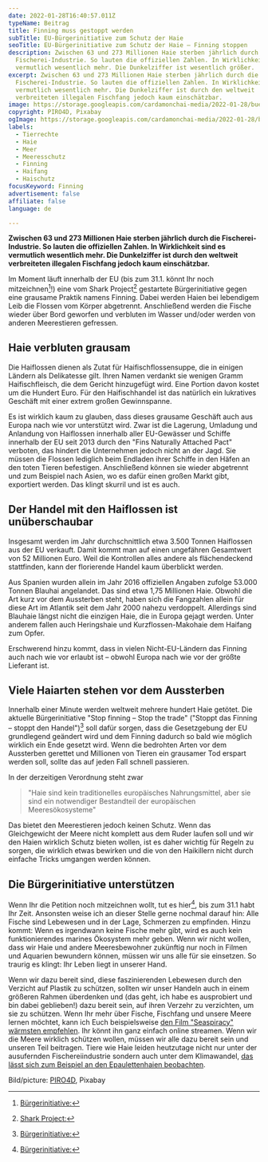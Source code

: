 ```yaml
---
date: 2022-01-28T16:40:57.011Z
typeName: Beitrag
title: Finning muss gestoppt werden
subTitle: EU-Bürgerinitiative zum Schutz der Haie
seoTitle: EU-Bürgerinitiative zum Schutz der Haie – Finning stoppen
description: Zwischen 63 und 273 Millionen Haie sterben jährlich durch die
  Fischerei-Industrie. So lauten die offiziellen Zahlen. In Wirklichkeit sind es
  vermutlich wesentlich mehr. Die Dunkelziffer ist wesentlich größer.
excerpt: Zwischen 63 und 273 Millionen Haie sterben jährlich durch die
  Fischerei-Industrie. So lauten die offiziellen Zahlen. In Wirklichkeit sind es
  vermutlich wesentlich mehr. Die Dunkelziffer ist durch den weltweit
  verbreiteten illegalen Fischfang jedoch kaum einschätzbar.
image: https://storage.googleapis.com/cardamonchai-media/2022-01-28/buergerinitiative-finning-haie-sharks-piro4d-pixabay-jpg-imagine-082838_1b4a5a_1024_768/640.webp
copyright: PIRO4D, Pixabay
ogImage: https://storage.googleapis.com/cardamonchai-media/2022-01-28/buergerinitiative-finning-haie-sharks-piro4d-pixabay-fb-jpg-imagine-082838_113f4f_1200_628/640.webp
labels:
  - Tierrechte
  - Haie
  - Meer
  - Meeresschutz
  - Finning
  - Haifang
  - Haischutz
focusKeyword: Finning
advertisement: false
affiliate: false
language: de

---
```


**Zwischen 63 und 273 Millionen Haie sterben jährlich durch die Fischerei-Industrie. So lauten die offiziellen Zahlen. In Wirklichkeit sind es vermutlich wesentlich mehr. Die Dunkelziffer ist durch den weltweit verbreiteten illegalen Fischfang jedoch kaum einschätzbar.**

Im Moment läuft innerhalb der EU (bis zum 31.1. könnt Ihr noch mitzeichnen[^1]!) eine vom Shark Project[^2] gestartete Bürgerinitiative gegen eine grausame Praktik namens Finning. Dabei werden Haien bei lebendigem Leib die Flossen vom Körper abgetrennt. Anschließend werden die Fische wieder über Bord geworfen und verbluten im Wasser und/oder werden von anderen Meerestieren gefressen.

## Haie verbluten grausam

Die Haiflossen dienen als Zutat für Haifischflossensuppe, die in einigen Ländern als Delikatesse gilt. Ihren Namen verdankt sie wenigen Gramm Haifischfleisch, die dem Gericht hinzugefügt wird. Eine Portion davon kostet um die Hundert Euro. Für den Haifischhandel ist das natürlich ein lukratives Geschäft mit einer extrem großen Gewinnspanne.

Es ist wirklich kaum zu glauben, dass dieses grausame Geschäft auch aus Europa nach wie vor unterstützt wird. Zwar ist die Lagerung, Umladung und Anlandung von Haiflossen innerhalb aller EU-Gewässer und Schiffe innerhalb der EU seit 2013 durch den "Fins Naturally Attached Pact" verboten, das hindert die Unternehmen jedoch nicht an der Jagd. Sie müssen die Flossen lediglich beim Endladen ihrer Schiffe in den Häfen an den toten Tieren befestigen. Anschließend können sie wieder abgetrennt und zum Beispiel nach Asien, wo es dafür einen großen Markt gibt, exportiert werden. Das klingt skurril und ist es auch.

## Der Handel mit den Haiflossen ist unüberschaubar

Insgesamt werden im Jahr durchschnittlich etwa 3.500 Tonnen Haiflossen aus der EU verkauft. Damit kommt man auf einen ungefähren Gesamtwert von 52 Millionen Euro. Weil die Kontrollen alles andere als flächendeckend stattfinden, kann der florierende Handel kaum überblickt werden.

Aus Spanien wurden allein im Jahr 2016 offiziellen Angaben zufolge 53.000 Tonnen Blauhai angelandet. Das sind etwa 1,75 Millionen Haie. Obwohl die Art kurz vor dem Aussterben steht, haben sich die Fangzahlen allein für diese Art im Atlantik seit dem Jahr 2000 nahezu verdoppelt. Allerdings sind Blauhaie längst nicht die einzigen Haie, die in Europa gejagt werden. Unter anderem fallen auch Heringshaie und Kurzflossen-Makohaie dem Haifang zum Opfer.

Erschwerend hinzu kommt, dass in vielen Nicht-EU-Ländern das Finning auch nach wie vor erlaubt ist – obwohl Europa nach wie vor der größte Lieferant ist.

## Viele Haiarten stehen vor dem Aussterben

Innerhalb einer Minute werden weltweit mehrere hundert Haie getötet. Die aktuelle Bürgerinitiative "Stop finning – Stop the trade" ("Stoppt das Finning – stoppt den Handel")[^1] soll dafür sorgen, dass die Gesetzgebung der EU grundlegend geändert wird und dem Finning dadurch so bald wie möglich wirklich ein Ende gesetzt wird. Wenn die bedrohten Arten vor dem Aussterben gerettet und Millionen von Tieren ein grausamer Tod erspart werden soll, sollte das auf jeden Fall schnell passieren.

In der derzeitigen Verordnung steht zwar

> "Haie sind kein traditionelles europäisches Nahrungsmittel, aber sie sind ein notwendiger Bestandteil der europäischen Meeresökosysteme"

Das bietet den Meerestieren jedoch keinen Schutz. Wenn das Gleichgewicht der Meere nicht komplett aus dem Ruder laufen soll und wir den Haien wirklich Schutz bieten wollen, ist es daher wichtig für Regeln zu sorgen, die wirklich etwas bewirken und die von den Haikillern nicht durch einfache Tricks umgangen werden können.

## Die Bürgerinitiative unterstützen

Wenn Ihr die Petition noch mitzeichnen wollt, tut es hier[^1], bis zum 31.1 habt Ihr Zeit. Ansonsten weise ich an dieser Stelle gerne nochmal darauf hin: Alle Fische sind Lebewesen und in der Lage, Schmerzen zu empfinden. Hinzu kommt: Wenn es irgendwann keine Fische mehr gibt, wird es auch kein funktionierendes marines Ökosystem mehr geben. Wenn wir nicht wollen, dass wir Haie und andere Meeresbewohner zukünftig nur noch in Filmen und Aquarien bewundern können, müssen wir uns alle für sie einsetzen. So traurig es klingt: Ihr Leben liegt in unserer Hand.

Wenn wir dazu bereit sind, diese faszinierenden Lebewesen durch den Verzicht auf Plastik zu schützen, sollten wir unser Handeln auch in einem größeren Rahmen überdenken und (das geht, ich habe es ausprobiert und bin dabei geblieben!) dazu bereit sein, auf ihren Verzehr zu verzichten, um sie zu schützen. Wenn Ihr mehr über Fische, Fischfang und unsere Meere lernen möchtet, kann ich Euch beispielsweise [den Film "Seaspiracy" wärmsten empfehlen](/2021/02/seaspiracy/). Ihr könnt ihn ganz einfach online streamen. Wenn wir die Meere wirklich schützen wollen, müssen wir alle dazu bereit sein und unseren Teil beitragen. Tiere wie Haie leiden heutzutage nicht nur unter der ausufernden Fischereiindustrie sondern auch unter dem Klimawandel, [das lässt sich zum Beispiel an den Epaulettenhaien beobachten](/2021/01/epaulettenhaie-klimawandel/).

[^1]: [Bürgerinitiative:](https://www.stop-finning-eu.org/)
[^2]: [Shark Project:](https://www.sharkproject.org/cooperation/handelsverbot/eu-burgerinitiative-stop-finning-stop-the-trade/)

Bild/picture: [PIRO4D](https://pixabay.com/photos/shark-sea-ocean-water-underwater-3347787/), Pixabay
